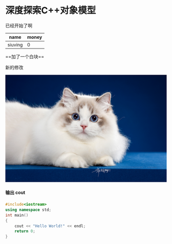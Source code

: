# 深度探索C++对象模型



已经开始了啊

| name    | money |
| ------- | ----- |
| siuving | 0     |



==加了一个白块==

新的修改

![](./pictures/布偶.jpg)



#### 输出 cout

```c++
#include<iostream>
using namespace std;
int main()
{
    cout << "Hello World!" << endl;
    return 0;
}
```



